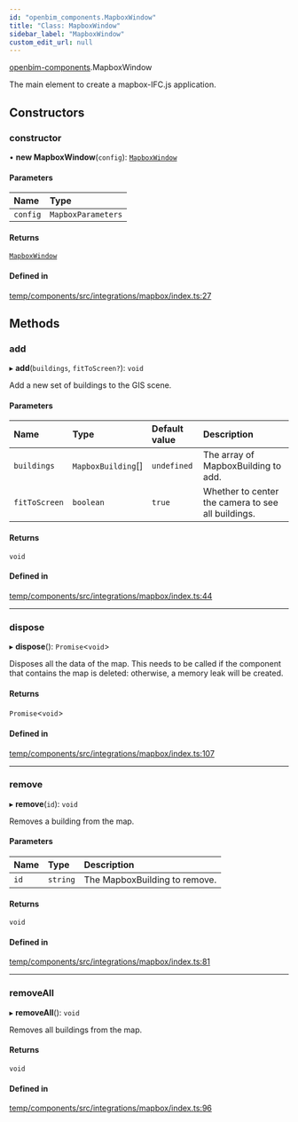 ```yaml
---
id: "openbim_components.MapboxWindow"
title: "Class: MapboxWindow"
sidebar_label: "MapboxWindow"
custom_edit_url: null
---
```


[openbim-components](../modules/openbim_components.md).MapboxWindow

The main element to create a mapbox-IFC.js application.

## Constructors

### constructor

• **new MapboxWindow**(`config`): [`MapboxWindow`](openbim_components.MapboxWindow.md)

#### Parameters

| Name | Type |
| :------ | :------ |
| `config` | `MapboxParameters` |

#### Returns

[`MapboxWindow`](openbim_components.MapboxWindow.md)

#### Defined in

[temp/components/src/integrations/mapbox/index.ts:27](https://github.com/ThatOpen/engine_components/blob/0c38d20/src/integrations/mapbox/index.ts#L27)

## Methods

### add

▸ **add**(`buildings`, `fitToScreen?`): `void`

Add a new set of buildings to the GIS scene.

#### Parameters

| Name | Type | Default value | Description |
| :------ | :------ | :------ | :------ |
| `buildings` | `MapboxBuilding`[] | `undefined` | The array of MapboxBuilding to add. |
| `fitToScreen` | `boolean` | `true` | Whether to center the camera to see all buildings. |

#### Returns

`void`

#### Defined in

[temp/components/src/integrations/mapbox/index.ts:44](https://github.com/ThatOpen/engine_components/blob/0c38d20/src/integrations/mapbox/index.ts#L44)

___

### dispose

▸ **dispose**(): `Promise`<`void`\>

Disposes all the data of the map. This needs to be called if the
component that contains the map is deleted: otherwise, a memory leak
will be created.

#### Returns

`Promise`<`void`\>

#### Defined in

[temp/components/src/integrations/mapbox/index.ts:107](https://github.com/ThatOpen/engine_components/blob/0c38d20/src/integrations/mapbox/index.ts#L107)

___

### remove

▸ **remove**(`id`): `void`

Removes a building from the map.

#### Parameters

| Name | Type | Description |
| :------ | :------ | :------ |
| `id` | `string` | The MapboxBuilding to remove. |

#### Returns

`void`

#### Defined in

[temp/components/src/integrations/mapbox/index.ts:81](https://github.com/ThatOpen/engine_components/blob/0c38d20/src/integrations/mapbox/index.ts#L81)

___

### removeAll

▸ **removeAll**(): `void`

Removes all buildings from the map.

#### Returns

`void`

#### Defined in

[temp/components/src/integrations/mapbox/index.ts:96](https://github.com/ThatOpen/engine_components/blob/0c38d20/src/integrations/mapbox/index.ts#L96)
